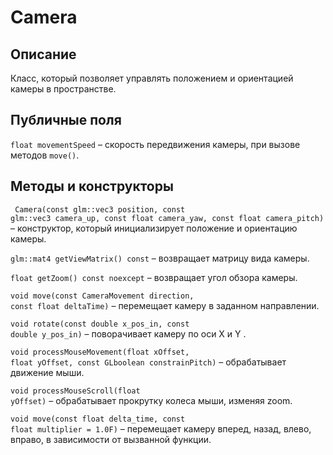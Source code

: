 # Camera

## Описание

Класс, который позволяет управлять положением и ориентацией камеры в пространстве.

## Публичные поля

<code class="language-C++">float movementSpeed</code> – скорость передвижения камеры, при вызове
методов <code class="language-C++">move()</code>.

## Методы и конструкторы

<code class="language-C++"> Camera(const glm::vec3 position, const glm::vec3 camera_up, const float camera_yaw, const float camera_pitch)
</code> – конструктор, который инициализирует положение и ориентацию камеры.

<code class="language-C++">glm::mat4 getViewMatrix() const</code> – возвращает матрицу вида камеры.

<code class="language-C++">float getZoom() const noexcept</code> – возвращает угол обзора камеры.

<code class="language-C++">void move(const CameraMovement direction, const float deltaTime)</code> – перемещает камеру в заданном направлении.

<code class="language-C++">void rotate(const double x_pos_in, const double y_pos_in)</code> – поворачивает камеру по оси X и Y .

<code class="language-C++">void processMouseMovement(float xOffset, float yOffset, const GLboolean constrainPitch)</code> – обрабатывает движение мыши.

<code class="language-C++">void processMouseScroll(float yOffset)</code> – обрабатывает прокрутку колеса мыши, изменяя zoom.

<code class="language-C++">void move(const float delta_time, const float multiplier = 1.0F)</code> – перемещает камеру вперед, назад, влево, вправо, в зависимости от вызванной функции.

